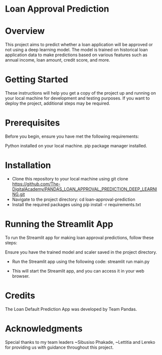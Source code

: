 # Loan Approval Prediction



# Overview

This project aims to predict whether a loan application will be approved or not using a deep learning model. The model is trained on historical loan application data to make predictions based on various features such as annual income, loan amount, credit score, and more.


# Getting Started

These instructions will help you get a copy of the project up and running on your local machine for development and testing purposes. If you want to deploy the project, additional steps may be required.

# Prerequisites

Before you begin, ensure you have met the following requirements:

Python installed on your local machine.
pip package manager installed.

# Installation
- Clone this repository to your local machine using git clone https://github.com/The-DigitalAcademy/PANDAS_LOAN_APPROVAL_PREDICTION_DEEP_LEARNING.git
- Navigate to the project directory: cd loan-approval-prediction
- Install the required packages using pip install -r requirements.txt


# Running the Streamlit App

To run the Streamlit app for making loan approval predictions, follow these steps:

Ensure you have the trained model and scaler saved in the project directory.

- Run the Streamlit app using the following code:
streamlit run main.py

- This will start the Streamlit app, and you can access it in your web browser.


# Credits
The Loan Default Prediction App was developed by Team Pandas.

# Acknowledgments
Special thanks to my team leaders ~Sibusiso Phakade, ~Lettitia and Lereko for providing us with guidance throughout this project.


